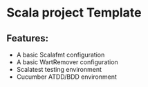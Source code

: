 # Scala project Template

## Features:

* A basic Scalafmt configuration
* A basic WartRemover configuration
* Scalatest testing environment
* Cucumber ATDD/BDD environment